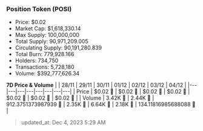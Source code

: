 
  ### Position Token (POSI)
  - Price: $0.02
  - Market Cap: $1,618,330.14
  - Max Supply: 100,000,000
  - Total Supply: 90,971,209.005
  - Circulating Supply: 90,191,280.839
  - Total Burn: 779,928.166
  - Holders: 734,750
  - Transactions: 5,728,180
  - Volume: $392,777,626.34

  **7D Price & Volume**
  | | 28&#x2F;11 | 29&#x2F;11 | 30&#x2F;11 | 01&#x2F;12 | 02&#x2F;12 | 03&#x2F;12 | 04&#x2F;12 |
  |---|---|---|---|---|---|---|---|
  | Price | $0.02 🚀 | $0.02 🚀 | $0.02 🔻 | $0.02 🔻 | $0.02 🚀 | $0.02 🚀 | $0.02 🚀 |
  | Volume | 3.42K 🚀 | 2.44K 🔻 | 912.3751373987939 🔻 | 2.35K 🚀 | 6.64K 🚀 | 2.18K 🔻 | 134.11816985688088 🔻 |

  > updated_at: Dec 4, 2023 5:29 AM
